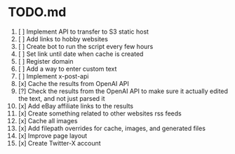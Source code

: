 # TODO.md

1. [ ] Implement API to transfer to S3 static host
2. [ ] Add links to hobby websites
3. [ ] Create bot to run the script every few hours
4. [ ] Set link until date when cache is created
5. [ ] Register domain
6. [ ] Add a way to enter custom text
7. [ ] Implement x-post-api
8. [x] Cache the results from OpenAI API
9. [?] Check the results from the OpenAI API to make sure it actually edited the text, and not just parsed it
10. [x] Add eBay affiliate links to the results
11. [x] Create something related to other websites rss feeds
12. [x] Cache all images
13. [x] Add filepath overrides for cache, images, and generated files
14. [x] Improve page layout
15. [x] Create Twitter-X account

